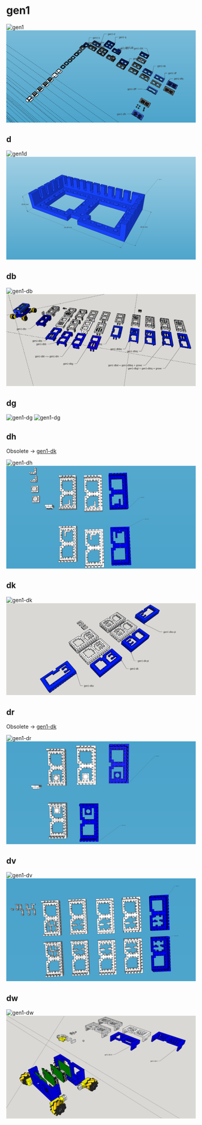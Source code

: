 # gen1

![gen1](https://user-images.githubusercontent.com/1007567/209498626-9f4a6996-dbca-4294-8cb3-7594a6a605ae.png)
![gen1](../images/gen1.png)

## d

![gen1d](https://github.com/kamangir/private_2022_03_02/raw/main/images/bracket/gen1-d.png)
![gen1-d](../images/gen1-d.png)
## db

![gen1-db](https://user-images.githubusercontent.com/1007567/209486059-873ce9ff-ad32-46ff-aab7-ca16ed2a77aa.png)
![gen1-db](../images/gen1-db.png)
## dg

![gen1-dg](https://github.com/kamangir/private_2022_03_02/raw/main/images/bracket/gen1-dg.png)
![gen1-dg](../images/gen1-d.pngg)
## dh

Obsolete -> [gen1-dk](#dk)

![gen1-dh](https://github.com/kamangir/private_2022_03_02/raw/main/images/bracket/gen1-dh.png)
![gen1-dh](../images/gen1-dh.png)
## dk

![gen1-dk](https://user-images.githubusercontent.com/1007567/209489032-3e023038-4881-4adf-a762-23d95f19885a.png)
![gen1-dk](../images/gen1-dk.png)
## dr

Obsolete -> [gen1-dk](#dk)

![gen1-dr](https://github.com/kamangir/private_2022_03_02/raw/main/images/bracket/gen1-dr.png)
![gen1-dr](../images/gen1-dr.png)
## dv

![gen1-dv](https://github.com/kamangir/private_2022_03_02/raw/main/images/bracket/gen1-dv.png)
![gen1-dv](../images/gen1-dv.png)
## dw

![gen1-dw](https://user-images.githubusercontent.com/22914113/168315766-3e06b7d3-4a4f-4e82-a9ab-6504c465d513.png)
![gen1-dw](../images/gen1-dw.png)